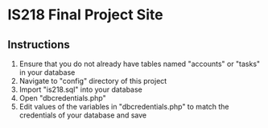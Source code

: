 # IS218 Final Project Site

## Instructions
1. Ensure that you do not already have tables named "accounts" or "tasks" in your database
2. Navigate to "config" directory of this project
3. Import "is218.sql" into your database
4. Open "dbcredentials.php"
5. Edit values of the variables in "dbcredentials.php" to match the credentials of your database and save
